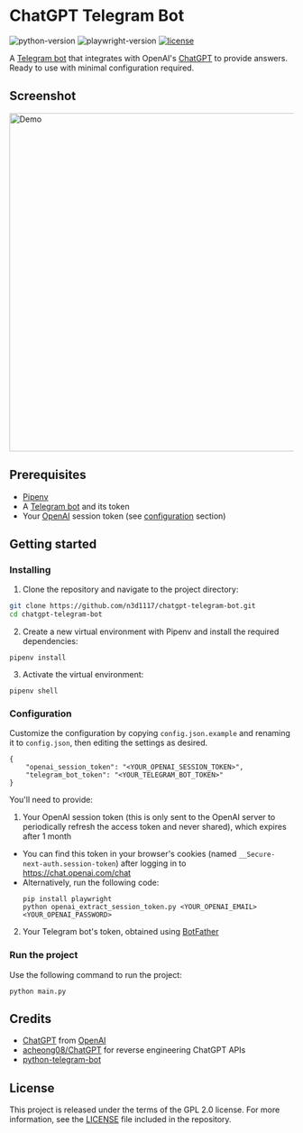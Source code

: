 # ChatGPT Telegram Bot
![python-version](https://img.shields.io/badge/python-3.10-blue.svg)
![playwright-version](https://img.shields.io/badge/playwright-1.28.0-green.svg)
[![license](https://img.shields.io/badge/License-GPL%202.0-brightgreen.svg)](LICENSE)

A [Telegram bot](https://core.telegram.org/bots/api) that integrates with OpenAI's [ChatGPT](https://openai.com/blog/chatgpt/) to provide answers. Ready to use with minimal configuration required.

## Screenshot
<img width="600" alt="Demo" src="https://user-images.githubusercontent.com/11541888/205508077-c6fa9c30-242e-4605-81a6-1049ca0060f3.png">

## Prerequisites
- [Pipenv](https://pipenv.readthedocs.io/en/latest/)
- A [Telegram bot](https://core.telegram.org/bots#6-botfather) and its token
- Your [OpenAI](https://openai.com) session token (see [configuration](#configuration) section)

## Getting started

### Installing
1. Clone the repository and navigate to the project directory:

```bash
git clone https://github.com/n3d1117/chatgpt-telegram-bot.git
cd chatgpt-telegram-bot
```

2. Create a new virtual environment with Pipenv and install the required dependencies:

```
pipenv install
```

3. Activate the virtual environment:

```
pipenv shell
```

### Configuration
Customize the configuration by copying `config.json.example` and renaming it to `config.json`, then editing the settings as desired.
```
{
    "openai_session_token": "<YOUR_OPENAI_SESSION_TOKEN>",
    "telegram_bot_token": "<YOUR_TELEGRAM_BOT_TOKEN>"
}
```
You'll need to provide:
1. Your OpenAI session token (this is only sent to the OpenAI server to periodically refresh the access token and never shared), which expires after 1 month
  - You can find this token in your browser's cookies (named `__Secure-next-auth.session-token`) after logging in to https://chat.openai.com/chat
  - Alternatively, run the following code:
    ```shell
    pip install playwright
    python openai_extract_session_token.py <YOUR_OPENAI_EMAIL> <YOUR_OPENAI_PASSWORD>
    ```
2. Your Telegram bot's token, obtained using [BotFather](http://t.me/botfather)

### Run the project
Use the following command to run the project:
```
python main.py
```

## Credits
- [ChatGPT](https://chat.openai.com/chat) from [OpenAI](https://openai.com)
- [acheong08/ChatGPT](https://github.com/acheong08/ChatGPT) for reverse engineering ChatGPT APIs
- [python-telegram-bot](https://python-telegram-bot.org)

## License
This project is released under the terms of the GPL 2.0 license. For more information, see the [LICENSE](LICENSE) file included in the repository.
